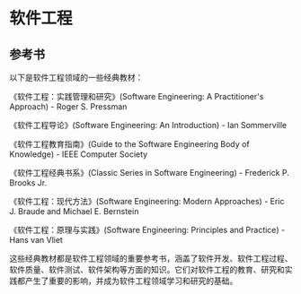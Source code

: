 # 软件工程


## 参考书
以下是软件工程领域的一些经典教材：

《软件工程：实践管理和研究》(Software Engineering: A Practitioner's Approach) - Roger S. Pressman

《软件工程导论》(Software Engineering: An Introduction) - Ian Sommerville

《软件工程教育指南》(Guide to the Software Engineering Body of Knowledge) - IEEE Computer Society

《软件工程经典书系》(Classic Series in Software Engineering) - Frederick P. Brooks Jr.

《软件工程：现代方法》(Software Engineering: Modern Approaches) - Eric J. Braude and Michael E. Bernstein

《软件工程：原理与实践》(Software Engineering: Principles and Practice) - Hans van Vliet

这些经典教材都是软件工程领域的重要参考书，涵盖了软件开发、软件工程过程、软件质量、软件测试、软件架构等方面的知识。它们对软件工程的教育、研究和实践都产生了重要的影响，并成为软件工程领域学习和研究的基础。



